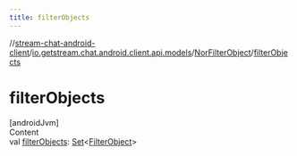 ```yaml
---
title: filterObjects
---
```

//[stream-chat-android-client](../../../index.md)/[io.getstream.chat.android.client.api.models](../index.md)/[NorFilterObject](index.md)/[filterObjects](filterObjects.md)



# filterObjects  
[androidJvm]  
Content  
val [filterObjects](filterObjects.md): [Set](https://kotlinlang.org/api/latest/jvm/stdlib/kotlin.collections/-set/index.html)&lt;[FilterObject](../FilterObject/index.md)&gt;  



